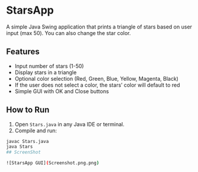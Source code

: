 # StarsApp
A simple Java Swing application that prints a triangle of stars based on user input (max 50). You can also change the star color.

## Features
- Input number of stars (1-50)
- Display stars in a triangle
- Optional color selection (Red, Green, Blue, Yellow, Magenta, Black)
- If the user does not select a color, the stars’ color will default to red
- Simple GUI with OK and Close buttons

## How to Run
1. Open `Stars.java` in any Java IDE or terminal.
2. Compile and run:

```bash
javac Stars.java
java Stars
## ScreenShot

![StarsApp GUI](Screenshot.png.png)
